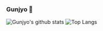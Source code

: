 ### Gunjyo 👋

![Gunjyo's github stats](https://github-readme-stats.vercel.app/api?username=gunjyo0817&theme=vue-dark)
![Top Langs](https://github-readme-stats.vercel.app/api/top-langs/?username=gunjyo0817&layout=compact&theme=vue-dark)
<!--
**gunjyo0817/gunjyo0817** is a ✨ _special_ ✨ repository because its `README.md` (this file) appears on your GitHub profile.

Here are some ideas to get you started:

- 🔭 I’m currently working on ...
- 🌱 I’m currently learning ...
- 👯 I’m looking to collaborate on ...
- 🤔 I’m looking for help with ...
- 💬 Ask me about ...
- 📫 How to reach me: ...
- 😄 Pronouns: ...
- ⚡ Fun fact: ...
-->
